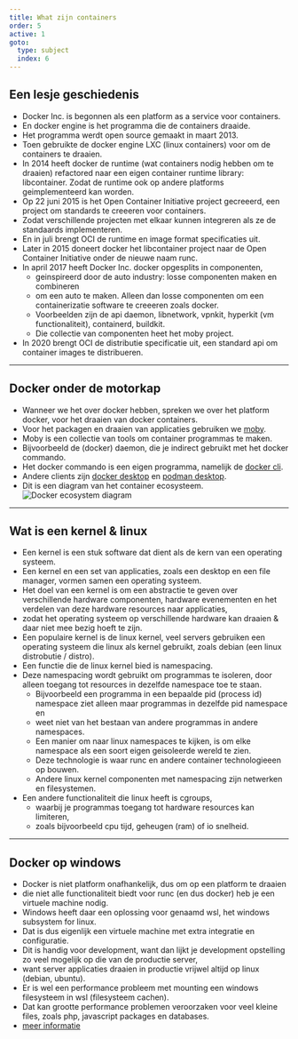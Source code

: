 ```yaml
---
title: What zijn containers
order: 5
active: 1
goto:
  type: subject
  index: 6
---
```


## Een lesje geschiedenis

- Docker Inc. is begonnen als een platform as a service voor containers.
- En docker engine is het programma die de containers draaide.
- Het programma werdt open source gemaakt in maart 2013.
- Toen gebruikte de docker engine LXC (linux containers) voor om de containers te draaien.
- In 2014 heeft docker de runtime (wat containers nodig hebben om te draaien) refactored naar een eigen container runtime library: libcontainer. Zodat de runtime ook op andere platforms geimplementeerd kan worden.
- Op 22 juni 2015 is het Open Container Initiative project gecreeerd, een project om standards te creeeren voor containers.
- Zodat verschillende projecten met elkaar kunnen integreren als ze de standaards implementeren.
- En in juli brengt OCI de runtime en image format specificaties uit.
- Later in 2015 doneert docker het libcontainer project naar de Open Container Initiative onder de nieuwe naam runc.
- In april 2017 heeft Docker Inc. docker opgesplits in componenten,
  - geinspireerd door de auto industry: losse componenten maken en combineren
  - om een auto te maken. Alleen dan losse componenten om een containerizatie software te creeeren zoals docker.
  - Voorbeelden zijn de api daemon, libnetwork, vpnkit, hyperkit (vm functionaliteit), containerd, buildkit.
  - Die collectie van componenten heet het moby project.
- In 2020 brengt OCI de distributie specificatie uit, een standard api om container images te distribueren.

---

## Docker onder de motorkap

- Wanneer we het over docker hebben, spreken we over het platform docker, voor het draaien van docker containers.
- Voor het packagen en draaien van applicaties gebruiken we [moby](https://github.com/moby/moby).
- Moby is een collectie van tools om container programmas te maken.
- Bijvoorbeeld de (docker) daemon, die je indirect gebruikt met het docker commando.
- Het docker commando is een eigen programma, namelijk de [docker cli](https://github.com/docker/cli).
- Andere clients zijn [docker desktop](https://www.docker.com/products/docker-desktop/) en [podman desktop](https://github.com/containers/podman-desktop).
- Dit is een diagram van het container ecosysteem.
  ![Docker ecosystem diagram](@docker-ecosysteem-v8.svg)

---

## Wat is een kernel & linux

- Een kernel is een stuk software dat dient als de kern van een operating systeem.
- Een kernel en een set van applicaties, zoals een desktop en een file manager, vormen samen een operating systeem.
- Het doel van een kernel is om een abstractie te geven over verschillende hardware componenten, hardware evenementen en het verdelen van deze hardware resources naar applicaties,
- zodat het operating systeem op verschillende hardware kan draaien & daar niet mee bezig hoeft te zijn.
- Een populaire kernel is de linux kernel, veel servers gebruiken een operating systeem die linux als kernel gebruikt, zoals debian (een linux distrobutie / distro).
- Een functie die de linux kernel bied is namespacing.
- Deze namespacing wordt gebruikt om programmas te isoleren, door alleen toegang tot resources in dezelfde namespace toe te staan.
  - Bijvoorbeeld een programma in een bepaalde pid (process id) namespace ziet alleen maar programmas in dezelfde pid namespace en
  - weet niet van het bestaan van andere programmas in andere namespaces.
  - Een manier om naar linux namespaces te kijken, is om elke namespace als een soort eigen geisoleerde wereld te zien.
  - Deze technologie is waar runc en andere container technologieeen op bouwen.
  - Andere linux kernel componenten met namespacing zijn netwerken en filesystemen.
- Een andere functionaliteit die linux heeft is cgroups,
  - waarbij je programmas toegang tot hardware resources kan limiteren,
  - zoals bijvoorbeeld cpu tijd, geheugen (ram) of io snelheid.

---

## Docker op windows

- Docker is niet platform onafhankelijk, dus om op een platform te draaien
- die niet alle functionaliteit biedt voor runc (en dus docker) heb je een virtuele machine nodig.
- Windows heeft daar een oplossing voor genaamd wsl, het windows subsystem for linux.
- Dat is dus eigenlijk een virtuele machine met extra integratie en configuratie.
- Dit is handig voor development, want dan lijkt je development opstelling zo veel mogelijk op die van de productie server,
- want server applicaties draaien in productie vrijwel altijd op linux (debian, ubuntu).
- Er is wel een performance probleem met mounting een windows filesysteem in wsl (filesysteem cachen).
- Dat kan grootte performance problemen veroorzaken voor veel kleine files, zoals php, javascript packages en databases.
- [meer informatie](https://github.com/microsoft/WSL/issues/4197#issuecomment-604592340)
